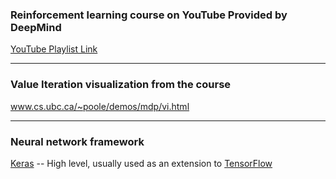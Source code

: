 ### Reinforcement learning course on YouTube Provided by DeepMind
[YouTube Playlist Link](https://www.youtube.com/playlist?list=PLqYmG7hTraZDM-OYHWgPebj2MfCFzFObQ)

____

### Value Iteration visualization from the course
www.cs.ubc.ca/~poole/demos/mdp/vi.html

____

### Neural network framework
[Keras](https://keras.io/) -- High level, usually used as an extension to [TensorFlow](https://www.tensorflow.org/)

